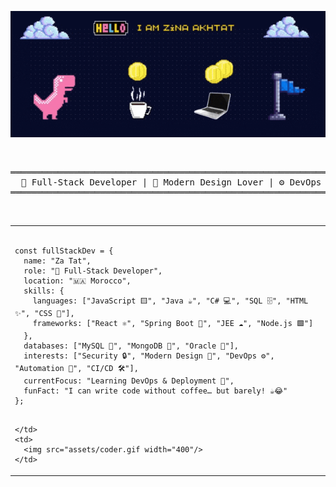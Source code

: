 <p align="center">
  <img src="assets/banner.gif" alt="Pixel art banner" width="900"/>
</p>

<br/>

<div align="center">
<pre>
══════════════════════════════════════════════════════════════════════════════════════
  🚀 Full-Stack Developer | 🎨 Modern Design Lover | ⚙️ DevOps & Automation Explorer
══════════════════════════════════════════════════════════════════════════════════════
</pre>
</div>

<br/>
<table>
  <tr>
    <td>

<pre>
<code class="language-javascript">
const fullStackDev = {
  name: "Za Tat",
  role: "🚀 Full-Stack Developer",
  location: "🇲🇦 Morocco",
  skills: {
    languages: ["JavaScript 🟨", "Java ☕", "C# 💻", "SQL 🗄️", "HTML ✨", "CSS 🎨"],
    frameworks: ["React ⚛️", "Spring Boot 🌱", "JEE ☁️", "Node.js 🟩"]
  },
  databases: ["MySQL 🐬", "MongoDB 🍃", "Oracle 🔷"],
  interests: ["Security 🔒", "Modern Design 🎨", "DevOps ⚙️", "Automation 🤖", "CI/CD 🛠️"],
  currentFocus: "Learning DevOps & Deployment 🚀",
  funFact: "I can write code without coffee… but barely! ☕😂"
};
</code>
</pre>

    </td>
    <td>
      <img src="assets/coder.gif width="400"/>
    </td>

  </tr>
</table>
